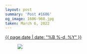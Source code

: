 ```yaml
---
layout: post
summary: 'Post #1606'
og_image: 1606-960.jpg
taken: March 6, 2022
---
```


<div class="post">
 <time>
  <a href="/1606">
   {{ page.date | date: "%B %-d, %Y" }}
  </a>
 </time>
 <a href="/1606">
  <figure data-taken="3/6/2022">
   <img sizes="(min-width: 700px) 50vw, calc(100vw - 2rem)" src="{{ site.assets_url }}/1606-480.jpg" srcset="{{ site.assets_url }}/1606-240.jpg 240w, {{ site.assets_url }}/1606-480.jpg 480w, {{ site.assets_url }}/1606-720.jpg 720w, {{ site.assets_url }}/1606-960.jpg 960w"/>
  </figure>
 </a>
</div>

